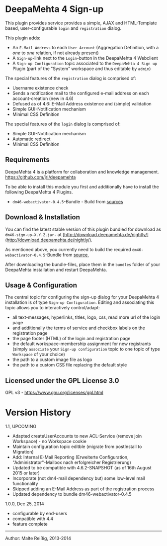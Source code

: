 
# DeepaMehta 4 Sign-up

This plugin provides service provides a simple, AJAX and HTML-Template based, user-configurable `login` and `registration` dialog.

This plugin adds:
*    An `E-Mail Address` to each `User Account`
     (Aggregation Definition, with a _one_ to _one_ relation, if not already present)
*    A `Sign-up`-link next to the `Login`-button in the DeepaMehta 4 Webclient
*    A `Sign-up Configuration` topic associated to the `DeepaMehta 4 Sign up` Plugin
     (part of the "System" workspace and thus editable by `admin`)

The special features of the `registration` dialog is comprised of:
*    Username existence check
*    Sends a notification mail to the configured e-mail address 
     on each account-creation (new in 4.6)
*    Defused as of 4.6: E-Mail Address existence and (simple) validation
*    Simple GUI-Notification mechanism
*    Minimal CSS Definition

The special features of the `login` dialog is comprised of:
*    Simple GUI-Notification mechanism
*    Automatic redirect
*    Minimal CSS Definition

## Requirements

DeepaMehta 4 is a platform for collaboration and knowledge management.
https://github.com/jri/deepamehta

To be able to install this module you first and additionally have to install the following DeepaMehta 4 Plugins.

*    `dm46-webactivator-0.4.5`-Bundle - Build from [sources](https://github.com/jri/dm4-webactivator)

## Download & Installation

You can find the latest stable version of this plugin bundled for download as `dm46-sign-up-X.Y.Z.jar-` at [http://download.deepamehta.de/nightly/](http://download.deepamehta.de/nightly/).

As mentioned above, you currently need to build the required `dm46-webactivator-0.4.5`-Bundle from [source](https://github.com/jri/dm4-webactivator),

After downloading the bundle-files, place them in the `bundles` folder of your DeepaMehta installation and restart DeepaMehta.

## Usage & Configuration

The central topic for configuring the sign-up dialog for your DeepaMehta 4 installation is of type `Sign-up Configuration`. Editing and associating this topic allows you to interactively control/adapt:

*    all text-messages, hyperlinks, titles, logo, css, read more url of the login page
*    and additionally the terms of service and checkbox labels on the registration page
*    the page footer (HTML) of the login and registration page
*    the default workspace-membership assignment for new registrants
     (simply `associate` your `Sign-up configuration` topic to one topic of type `Workspace` of your choice)
*    the path to a custom image file as logo
*    the path to a custom CSS file replacing the default style


## Licensed under the GPL License 3.0

GPL v3 - https://www.gnu.org/licenses/gpl.html

# Version History

1.1, UPCOMING
- Adapted createUserAccounts to new ACL-Service (remove join Workspace) - no Workspace cookie
- Maintain configuration topic editble (migrate from postInstall to Migration)
- Add: Internal E-Mail Reporting (Erweiterte Configuration, "Administrator"-Mailbox nach erfolgreicher Registrierung)
- Updated to be compatible with 4.6.2-SNAPSHOT (as of 16th August 2015 or later)
- Incorporate (not dm4-mail dependency but) some low-level mail functionality
- Skipped adding an E-Mail Address as part of the registration process
- Updated dependency to bundle dm46-webactivator-0.4.5

1.0.0, Dec 25, 2014

- configurable by end-users
- compatible with 4.4
- feature complete

-------------------------------
Author: Malte Reißig, 2013-2014

